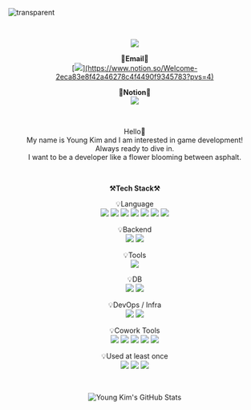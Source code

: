 ![transparent](https://capsule-render.vercel.app/api?type=transparent&color=auto&fontColor=703ee5&height=300&section=header&text=Welcome&fontSize=90&animation=fadeIn&fontAlignY=43&desc=Young's%20GitHub%20Profile&descSize=20&descAlign=64&descAlignY=57)


<br>

<p align="center" dir="auto">
    <a href="https://hits.seeyoufarm.com"><img src="https://hits.seeyoufarm.com/api/count/incr/badge.svg?url=https%3A%2F%2Fgithub.com%2Fiamyoungk%2Fhit-counter"/></a>                        
    
</p>

<p align="center" dir="auto">
    <Strong>📧Email📧</Strong><br><a href="" target="_blank">
        [<img src="https://img.shields.io/badge/younghkim0013@gmail.com-EA4335?style=flat&logo=gmail&logoColor=E8E8E8"/>](https://www.notion.so/Welcome-2eca83e8f42a46278c4f4490f9345783?pvs=4)
    </a>
    <br>
</p>

<p align="center" dir="auto">
    <Strong>📝Notion📝</Strong><br><a href="" target="_blank">
        <img src="https://img.shields.io/badge/Notion-FFFFFF?style=for-the-badge&amp;logo=notion&amp;logoColor=white">
    </a>
    <br>
    
</p>
<br>

<p align="center" dir="auto">
    Hello👐<br>
    My name is Young Kim and I am interested in game development!<br>
    Always ready to dive in.<br>
    I want to be a developer like a flower blooming between asphalt.<br>
</p>

<br>

<p align="center" dir="auto">
    <Strong>⚒️Tech Stack⚒️</Strong><br>
</p>

<p align="center" dir="auto">
    💡Language <br>
    <img src="https://img.shields.io/badge/C++-blue.svg?style=for-the-badge&logo=c%2B%2B">
    <img src="https://img.shields.io/badge/C-A8B9CC?style=for-the-badge&amp;logo=C&amp;logoColor=white">
    <img src="https://img.shields.io/badge/javascript-F7DF1E?style=for-the-badge&amp;logo=javascript&amp;logoColor=black">
    <img src="https://img.shields.io/badge/JAVA-007396?style=for-the-badge&amp;logo=java&amp;logoColor=white">
    <img src="https://img.shields.io/badge/Python-3776AB?style=for-the-badge&amp;logo=Python&amp;logoColor=white">
    <img src="https://img.shields.io/badge/Flutter-02569B?style=for-the-badge&amp;logo=flutter&amp;logoColor=white">
    <img src="https://img.shields.io/badge/Dart-0175C2?style=for-the-badge&amp;logo=dart&amp;logoColor=white">


</p>

<p align="center" dir="auto">
    💡Backend <br>
    <img src="https://img.shields.io/badge/Spring-6DB33F?style=for-the-badge&amp;logo=Spring&amp;logoColor=white">
    <img src="https://img.shields.io/badge/SpringBoot-6DB33F?style=for-the-badge&amp;logo=SpringBoot&amp;logoColor=white">
</p>

<p align="center" dir="auto">
   💡Tools <br>
    <img src="https://img.shields.io/badge/IntelliJ-000000?style=for-the-badge&amp;logo=IntelliJ IDEA&amp;logoColor=white">
</p>

<p align="center" dir="auto">
    💡DB <br>
    <img src="https://img.shields.io/badge/MongoDB-47A248?style=for-the-badge&amp;logo=MongoDB&amp;logoColor=white">
    <img src="https://img.shields.io/badge/mysql-4479A1?style=for-the-badge&amp;logo=mysql&amp;logoColor=white">
</p>

<p align="center" dir="auto">
    💡DevOps / Infra <br>
    <img src="https://img.shields.io/badge/AWS-232F3E?style=for-the-badge&amp;logo=Amazon AWS&amp;logoColor=white">
    <img src="https://img.shields.io/badge/Docker-2496ED?style=for-the-badge&amp;logo=docker&amp;logoColor=white">
</p>

<p align="center" dir="auto">
    💡Cowork Tools <br>
    <img src="https://img.shields.io/badge/Github-000000?style=for-the-badge&amp;logo=github&amp;logoColor=white">
    <img src="https://img.shields.io/badge/Notion-000000?style=for-the-badge&amp;logo=notion&amp;logoColor=white">
    <img src="https://img.shields.io/badge/Slack-4A154B?style=for-the-badge&amp;logo=slack&amp;logoColor=white">
    <img src="https://img.shields.io/badge/Figma-F24E1E?style=for-the-badge&amp;logo=figma&amp;logoColor=white">
    <img src="https://img.shields.io/badge/ClickUp-7B68EE?style=for-the-badge&logo=clickup&logoColor=white">

</p>

<p align="center" dir="auto">
    💡Used at least once <br>
    <img src="https://img.shields.io/badge/css-1572B6?style=for-the-badge&amp;logo=css3&amp;logoColor=white">
    <img src="https://img.shields.io/badge/html-E34F26?style=for-the-badge&amp;logo=html5&amp;logoColor=white">
    <img src="https://img.shields.io/badge/Linux-FCC624?style=for-the-badge&amp;logo=Linux&amp;logoColor=white">
</p>

<br>

<div align="center">

![Young Kim's GitHub Stats](https://github-readme-stats.vercel.app/api?username=iamyoungk&show_icons=true&theme=transparent&rank_icon=github&include_all_commits=false)

</div>

